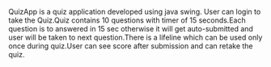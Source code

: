 
QuizApp is a quiz application developed using java swing. User can login to take the Quiz.Quiz contains 10 questions with timer of 15 seconds.Each question is to answered in 15 sec otherwise it will get auto-submitted and user will be taken to next question.There is a lifeline which can be used only once during quiz.User can see score after submission and can retake the quiz.

